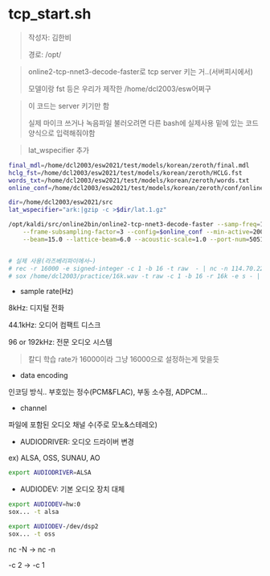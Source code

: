 # tcp_start.sh

> 작성자: 김한비
>
> 경로: /opt/



> online2-tcp-nnet3-decode-faster로 tcp server 키는 거..(서버피시에서)
>
> 모델이랑 fst 등은 우리가 제작한 /home/dcl2003/esw어쩌구



> 이 코드는 server 키기만 함
>
> 실제 마이크 쓰거나 녹음파일 불러오려면 다른 bash에 실제사용 밑에 있는 코드 양식으로 입력해줘야함



> lat_wspecifier 추가

```sh
final_mdl=/home/dcl2003/esw2021/test/models/korean/zeroth/final.mdl
hclg_fst=/home/dcl2003/esw2021/test/models/korean/zeroth/HCLG.fst
words_txt=/home/dcl2003/esw2021/test/models/korean/zeroth/words.txt
online_conf=/home/dcl2003/esw2021/test/models/korean/zeroth/conf/online.conf

dir=/home/dcl2003/esw2021/src
lat_wspecifier="ark:|gzip -c >$dir/lat.1.gz"

/opt/kaldi/src/online2bin/online2-tcp-nnet3-decode-faster --samp-freq=16000 --frames-per-chunk=20 --extra-left-context-initial=0 \
    --frame-subsampling-factor=3 --config=$online_conf --min-active=200 --max-active=7000 \
    --beam=15.0 --lattice-beam=6.0 --acoustic-scale=1.0 --port-num=5051 $final_mdl $hclg_fst $words_txt "$lat_wspecifier"


# 실제 사용(라즈베리파이에서~)
# rec -r 16000 -e signed-integer -c 1 -b 16 -t raw  - | nc -n 114.70.22.237 5050
# sox /home/dcl2003/practice/16k.wav -t raw -c 1 -b 16 -r 16k -e s - | nc -n 114.70.22.237 5050
```



- sample rate(Hz)

8kHz: 디지털 전화

44.1kHz: 오디어 컴팩트 디스크

96 or 192kHz: 전문 오디오 시스템

> 칼디 학습 rate가 16000이라 그냥 16000으로 설정하는게 맞을듯



- data encoding

인코딩 방식.. 부호있는 정수(PCM&FLAC), 부동 소수점, ADPCM...



- channel

파일에 포함된 오디오 채널 수(주로 모노&스테레오)



- AUDIODRIVER: 오디오 드라이버 변경

ex) ALSA, OSS, SUNAU, AO

```sh
export AUDIODRIVER=ALSA
```



- AUDIODEV: 기본 오디오 장치 대체

```sh
export AUDIODEV=hw:0
sox... -t alsa

export AUDIODEV-/dev/dsp2
sox... -t oss
```



nc -N -> nc -n

-c 2 -> -c 1



